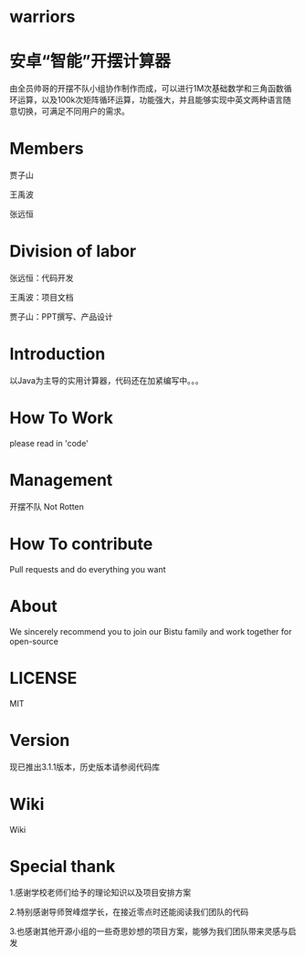 # warriors

安卓“智能”开摆计算器
====
由全员帅哥的开摆不队小组协作制作而成，可以进行1M次基础数学和三角函数循环运算，以及100k次矩阵循环运算，功能强大，并且能够实现中英文两种语言随意切换，可满足不同用户的需求。

Members
====
贾子山

王禹波

张远恒

Division of labor
====
张远恒：代码开发

王禹波：项目文档

贾子山：PPT撰写、产品设计

Introduction
====
以Java为主导的实用计算器，代码还在加紧编写中。。。

How To Work
====
please read in 'code'

Management
====
开摆不队 Not Rotten

How To contribute
====
Pull requests and do everything you want

About
====
We sincerely recommend you to join our Bistu family and work together for open-source

LICENSE
====
MIT

Version
====
现已推出3.1.1版本，历史版本请参阅代码库

Wiki
====
Wiki

Special thank
====
1.感谢学校老师们给予的理论知识以及项目安排方案

2.特别感谢导师贺峰煜学长，在接近零点时还能阅读我们团队的代码

3.也感谢其他开源小组的一些奇思妙想的项目方案，能够为我们团队带来灵感与启发

